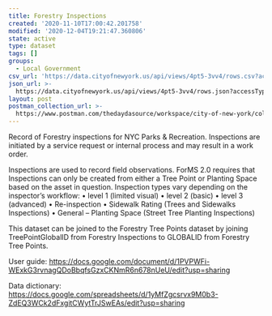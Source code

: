 ```yaml
---
title: Forestry Inspections
created: '2020-11-10T17:00:42.201758'
modified: '2020-12-04T19:21:47.360806'
state: active
type: dataset
tags: []
groups:
  - Local Government
csv_url: 'https://data.cityofnewyork.us/api/views/4pt5-3vv4/rows.csv?accessType=DOWNLOAD'
json_url: >-
  https://data.cityofnewyork.us/api/views/4pt5-3vv4/rows.json?accessType=DOWNLOAD
layout: post
postman_collection_url: >-
  https://www.postman.com/thedaydasource/workspace/city-of-new-york/collection/15909983-ecc89271-f5d8-46ba-a52a-d07d273aebc2
---
```

Record of Forestry inspections for NYC Parks & Recreation. Inspections are initiated by a service request or internal process and may result in a work order. 

Inspections are used to record field observations.  ForMS 2.0 requires that Inspections can only be created from either a Tree Point or Planting Space based on the asset in question.  Inspection types vary depending on the inspector’s workflow: 
• level 1 (limited visual)
• level 2 (basic) 
• level 3 (advanced)
• Re-inspection
• Sidewalk Rating (Trees and Sidewalks Inspections)
• General – Planting Space (Street Tree Planting Inspections)

This dataset can be joined to the Forestry Tree Points dataset by joining TreePointGlobalID from Forestry Inspections to GLOBALID from Forestry Tree Points.

User guide: https://docs.google.com/document/d/1PVPWFi-WExkG3rvnagQDoBbqfsGzxCKNmR6n678nUeU/edit?usp=sharing

Data dictionary: https://docs.google.com/spreadsheets/d/1yMfZgcsrvx9M0b3-ZdEQ3WCk2dFxgitCWytTrJSwEAs/edit?usp=sharing
